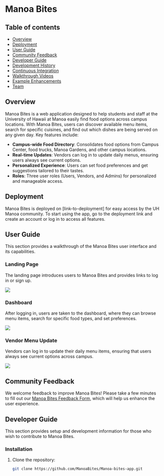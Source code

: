 # Manoa Bites

## Table of contents

* [Overview](#overview)
* [Deployment](#deployment)
* [User Guide](#user-guide)
* [Community Feedback](#community-feedback)
* [Developer Guide](#developer-guide)
* [Development History](#development-history)
* [Continuous Integration](#continuous-integration)
* [Walkthrough Videos](#walkthrough-videos)
* [Example Enhancements](#example-enhancements)
* [Team](#team)

## Overview

Manoa Bites is a web application designed to help students and staff at the University of Hawaii at Manoa easily find food options across campus locations. With Manoa Bites, users can discover available menu items, search for specific cuisines, and find out which dishes are being served on any given day. Key features include:

* **Campus-wide Food Directory**: Consolidates food options from Campus Center, food trucks, Manoa Gardens, and other campus locations.
* **Real-time Updates**: Vendors can log in to update daily menus, ensuring users always see current options.
* **Personalized Experience**: Users can set food preferences and get suggestions tailored to their tastes.
* **Roles**: Three user roles (Users, Vendors, and Admins) for personalized and manageable access.

## Deployment

Manoa Bites is deployed on [link-to-deployment] for easy access by the UH Manoa community. To start using the app, go to the deployment link and create an account or log in to access all features.

## User Guide

This section provides a walkthrough of the Manoa Bites user interface and its capabilities.

### Landing Page

The landing page introduces users to Manoa Bites and provides links to log in or sign up.

![](images/landing-page.png)

### Dashboard

After logging in, users are taken to the dashboard, where they can browse menu items, search for specific food types, and set preferences.

![](images/dashboard-page.png)

### Vendor Menu Update

Vendors can log in to update their daily menu items, ensuring that users always see current options across campus.

![](images/vendor-menu-update.png)

## Community Feedback

We welcome feedback to improve Manoa Bites! Please take a few minutes to fill out our [Manoa Bites Feedback Form](https://forms.gle/samplelink), which will help us enhance the user experience.

## Developer Guide

This section provides setup and development information for those who wish to contribute to Manoa Bites.

### Installation

1. Clone the repository:
   ```bash
   git clone https://github.com/ManoaBites/Manoa-bites-app.git
